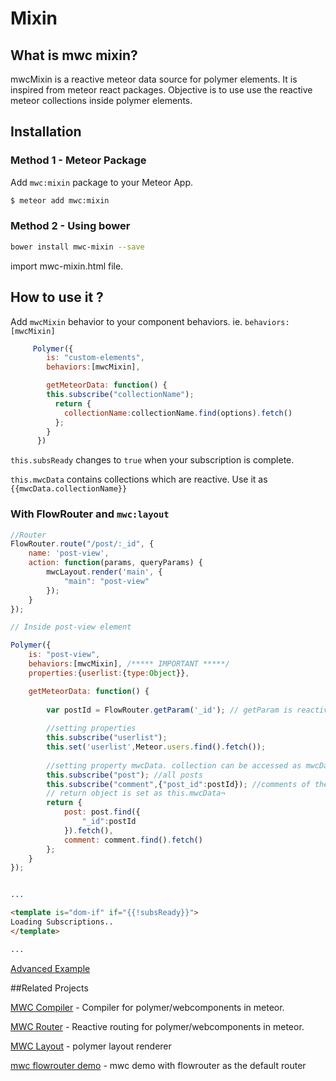 <!--
  Title: Meteor Webcomponents Mixin, for Meteor Polymer integration
  Description: Mixin for polymer/webcomponents in meteor.
  -->
# Mixin


## What is mwc mixin?

mwcMixin is a reactive meteor data source for polymer elements. It is inspired from meteor react packages. Objective is to use use the
reactive meteor collections inside polymer elements.

## Installation

### Method 1 - Meteor Package
Add `mwc:mixin` package to your Meteor App.

```sh
$ meteor add mwc:mixin
```
### Method 2 - Using bower

```sh
bower install mwc-mixin --save
```
import mwc-mixin.html file.

## How to use it ?

Add `mwcMixin` behavior to your component behaviors. ie. `behaviors:[mwcMixin]`

```js
     Polymer({
        is: "custom-elements",
        behaviors:[mwcMixin],

        getMeteorData: function() {
        this.subscribe("collectionName");
          return {
            collectionName:collectionName.find(options).fetch()
          };
        }
      })
```

`this.subsReady` changes to `true` when your subscription is complete.

`this.mwcData` contains collections which are reactive. Use it as
`{{mwcData.collectionName}}`

### With FlowRouter and `mwc:layout`

```js
//Router
FlowRouter.route("/post/:_id", {
    name: 'post-view',
    action: function(params, queryParams) {
        mwcLayout.render('main', {
            "main": "post-view"
        });
    }
});

// Inside post-view element

Polymer({
    is: "post-view",
    behaviors:[mwcMixin], /***** IMPORTANT *****/
    properties:{userlist:{type:Object}},

    getMeteorData: function() {
        
        var postId = FlowRouter.getParam('_id'); // getParam is reactive.
        
        //setting properties
        this.subscribe("userlist");
        this.set('userlist',Meteor.users.find().fetch());
        
        //setting property mwcData. collection can be accessed as mwcData.collectionName.
        this.subscribe("post"); //all posts
        this.subscribe("comment",{"post_id":postId}); //comments of the current post only.
        // return object is set as this.mwcData¬
        return {
            post: post.find({
                "_id":postId
            }).fetch(),
            comment: comment.find().fetch()
        };
    }
});

```

```html

...

<template is="dom-if" if="{{!subsReady}}">
Loading Subscriptions..
</template>

...

```

[Advanced Example](https://github.com/HedCET/TorrentAlert)

##Related Projects

[MWC Compiler](https://github.com/meteorwebcomponents/compiler) - Compiler for polymer/webcomponents in meteor.

[MWC Router](https://github.com/meteorwebcomponents/router) - Reactive routing for polymer/webcomponents in meteor.

[MWC Layout](https://github.com/meteorwebcomponents/layout) - polymer layout renderer

[mwc flowrouter demo](https://github.com/meteorwebcomponents/demo-flowrouter) - mwc demo with flowrouter as the default router
